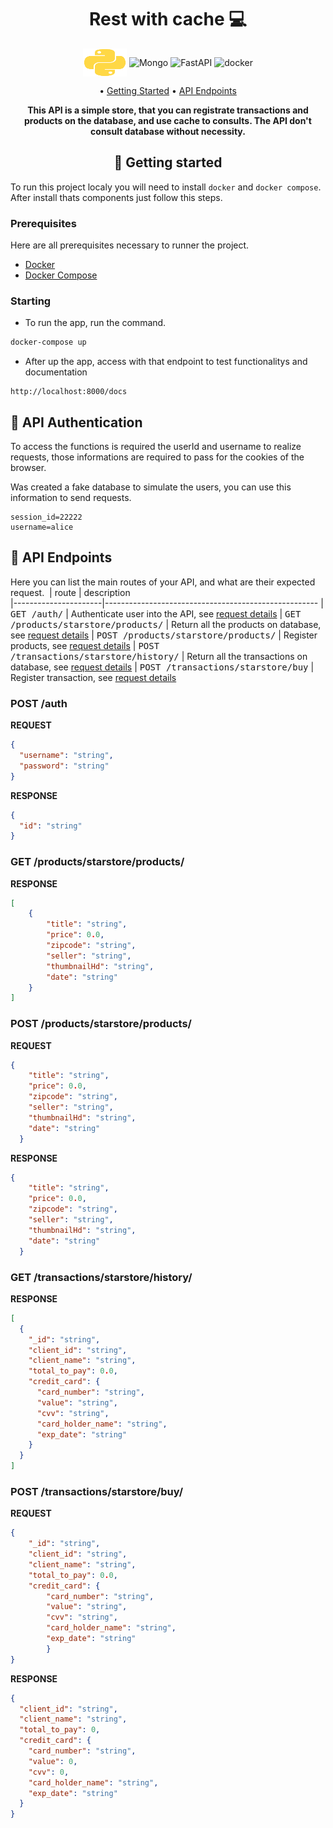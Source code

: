<h1 align="center" 
    style="font-weight: bold;"
    >
    Rest with cache 💻
</h1>
<div align="center" >
    <img align="center" alt="Python" height="45" width="70" src="https://raw.githubusercontent.com/devicons/devicon/master/icons/python/python-plain.svg">
    <img align="center" alt="Mongo" height="20" width="70" src="https://img.shields.io/badge/MongoDB-%234ea94b.svg?style=for-the-badge&logo=mongodb&logoColor=white">
    <img align="center" alt="FastAPI" height="80" width="70" src="https://cdn.jsdelivr.net/gh/devicons/devicon/icons/fastapi/fastapi-original-wordmark.svg">
    <img align="center" alt="docker" height="60" width="70" src="https://cdn.jsdelivr.net/gh/devicons/devicon@latest/icons/docker/docker-original-wordmark.svg">
</div>

<p align="center">
    • <a href="#started">Getting Started</a> 
    • <a href="#routes">API Endpoints</a> 
</p>

<p align="center">
    <b>
        This API is a simple store, that you can registrate transactions and products on the database, and use cache to consults. The API don't consult database without necessity.
    </b>
</p>

<h2 id="started" align="center" >
    🚀 Getting started
</h2>

To run this project localy you will need to install `docker` and `docker compose`. After install thats components just follow this steps.

<h3> 
    Prerequisites 
</h3>

Here are all prerequisites necessary to runner the project.

- [Docker](https://docs.docker.com/get-docker/)
- [Docker Compose](https://docs.docker.com/compose/install/)


<h3>
    Starting
</h3>


- To run the app, run the command.
````bash
docker-compose up 
````
- After up the app, access with that endpoint to test functionalitys and documentation

````
http://localhost:8000/docs
````

<h2 id="routes">
    📍 API Authentication
</h2>

To access the functions is required the userId and username to realize requests, those informations are required to pass for the cookies of the browser.

Was created a fake database to simulate the users, you can use this information to send requests.

````
session_id=22222
username=alice
````


<h2 id="routes">
    📍 API Endpoints
</h2>

Here you can list the main routes of your API, and what are their expected request.
​
| route               | description                                          
|----------------------|-----------------------------------------------------
| <kbd>GET /auth/</kbd>     | Authenticate user into the API, see [request details](#post-auth-detail)
| <kbd>GET /products/starstore/products/</kbd>     | Return all the products on database, see [request details](#get-starstore-products-detail)
| <kbd>POST /products/starstore/products/</kbd>     | Register products, see [request details](#post-starstore-products-detail)
| <kbd>POST /transactions/starstore/history/</kbd>     | Return all the transactions on database, see [request details](#post-transactions-starstore-history-detail)
| <kbd>POST /transactions/starstore/buy</kbd>     | Register transaction, see [request details](#post-transactions-starstore-buy-detail)

<h3 id="post-auth-detail">
    POST /auth
</h3>

**REQUEST**
```json
{
  "username": "string",
  "password": "string"
}
```
**RESPONSE**
```json
{
  "id": "string"
}
```

<h3 id="get-starstore-products-detail">
    GET /products/starstore/products/
</h3>

**RESPONSE**
```json
[
    {
        "title": "string",
        "price": 0.0,
        "zipcode": "string",
        "seller": "string",
        "thumbnailHd": "string",
        "date": "string"
    }
]
```
<h3 id="post-starstore-products-detail">
    POST /products/starstore/products/
</h3>

**REQUEST**
```json
{
    "title": "string",
    "price": 0.0,
    "zipcode": "string",
    "seller": "string",
    "thumbnailHd": "string",
    "date": "string"
  }
```
**RESPONSE**
```json
{
    "title": "string",
    "price": 0.0,
    "zipcode": "string",
    "seller": "string",
    "thumbnailHd": "string",
    "date": "string"
  }
```
<h3 id="get-transactions-starstore-history-detail">
    GET /transactions/starstore/history/
</h3>

**RESPONSE**
```json
[
  {
    "_id": "string",
    "client_id": "string",
    "client_name": "string",
    "total_to_pay": 0.0,
    "credit_card": {
      "card_number": "string",
      "value": "string",
      "cvv": "string",
      "card_holder_name": "string",
      "exp_date": "string"
    }
  }
]
```
<h3 id="post-transactions-starstore-buy-detail">
    POST /transactions/starstore/buy/
</h3>

**REQUEST**
```json
{
    "_id": "string",
    "client_id": "string",
    "client_name": "string",
    "total_to_pay": 0.0,
    "credit_card": {
        "card_number": "string",
        "value": "string",
        "cvv": "string",
        "card_holder_name": "string",
        "exp_date": "string"
        }
}
```
**RESPONSE**
```json
{
  "client_id": "string",
  "client_name": "string",
  "total_to_pay": 0,
  "credit_card": {
    "card_number": "string",
    "value": 0,
    "cvv": 0,
    "card_holder_name": "string",
    "exp_date": "string"
  }
}
```
